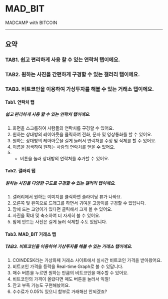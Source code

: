# MAD_BIT
MADCAMP with BITCOIN
___
## 요약

### TAB1. 쉽고 편리하게 사용 할 수 있는 연락처 탭이에요.
### TAB2. 원하는 사진을 간편하게 구경할 수 있는 갤러리 탭이에요.
### TAB3. 비트코인을 이용하여 가상투자를 해볼 수 있는 거래소 탭이에요.

#### Tab1. 연락처 탭
##### 쉽고 편리하게 사용 할 수 있는 연락처 탭이에요.
1. 화면을 스크롤하여 사람들의 연락처를 구경할 수 있어요.
2. 원하는 상대방의 레이아웃을 클릭하여 전화, 문자 및 영상통화를 할 수 있어요.
3. 원하는 상대방의 레아아웃을 길게 눌러서 연락처를 수정 및 삭제를 할 수 있어요.
4. 이름을 검색하여 원하는 사람의 연락처를 얻을 수 있어요.
5. + 버튼을 눌러 상대방의 연락처를 추가할 수 있어요.

#### Tab2. 갤러리 탭
##### 원하는 사진을 다양한 구도로 구경할 수 있는 갤러리 탭이에요.
1. 갤러리에서 원하는 이미지를 클릭하면 슬라이딩 뷰가 나와요.
2. 오른쪽 및 왼쪽으로 드래그를 하면서 귀여운 고양이를 구경할 수 있답니다.
3. 맘에 드는 고양이가 있다면 클릭해서 크게 볼 수 있어요.
4. 사진을 확대 및 축소하여 더 자세히 볼 수 있어요.
5. 맘에 안드는 사진은 길게 눌러 삭제할 수도 있답니다.

#### Tab3. MAD_BIT 거래소 탭
##### TAB3. 비트코인을 이용하여 가상투자를 해볼 수 있는 거래소 탭이에요.
1. COINDESK라는 가상화페 거래소 사이트에서 실시간 비트코인 가격을 받아왔어요.
2. 비트코인 가격을 등락을 Real-time Graph로 볼 수 있답니다.
3. 매수 버튼을 누르면 원하는 만큼의 비트코인을 매수할 수 있어요.
4. 비트코인의 가격이 올랐다면 매도 버튼을 눌러서 익절!
5. 잔고 부족 기능도 구현해놨어요.
6. 수수료가 0.05% 있으니 함부로 거래해선 안되겠죠?
